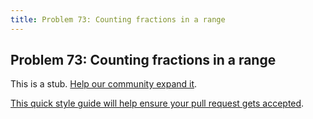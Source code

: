 ```yaml
---
title: Problem 73: Counting fractions in a range
---
```

## Problem 73: Counting fractions in a range

This is a stub. <a href='https://github.com/freecodecamp/guides/tree/master/src/pages/certifications/coding-interview-prep/project-euler/problem-73-counting-fractions-in-a-range/index.md' target='_blank' rel='nofollow'>Help our community expand it</a>.

<a href='https://github.com/freecodecamp/guides/blob/master/README.md' target='_blank' rel='nofollow'>This quick style guide will help ensure your pull request gets accepted</a>.

<!-- The article goes here, in GitHub-flavored Markdown. Feel free to add YouTube videos, images, and CodePen/JSBin embeds  -->
